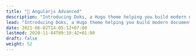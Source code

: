 ```yaml
---
title: "🔺 Angularjs Advanced"
description: "Introducing Doks, a Hugo theme helping you build modern documentation websites that are secure, fast, and SEO-ready — by default."
lead: "Introducing Doks, a Hugo theme helping you build modern documentation websites that are secure, fast, and SEO-ready — by default."
date: 2021-06-02T14:05:12+07:00
lastmod: 2020-11-04T09:19:42+01:00
draft: false
weight: 52
---
```


